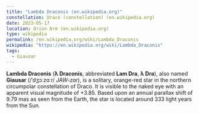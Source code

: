 ```yaml
---
title: "Lambda Draconis (en.wikipedia.org)"
constellation: Draco (constellation) (en.wikipedia.org)
date: 2023-05-17
location: Orion Arm (en.wikipedia.org)
type: wikipedia
permalink: /en.wikipedia.org/wiki/Lambda_Draconis
wikipedia: "https://en.wikipedia.org/wiki/Lambda_Draconis"
tags:
  - Giausar
---
```

**Lambda Draconis** (**λ Draconis**, abbreviated **Lam Dra**, **λ Dra**), also named **Giausar** (/ˈdʒɔːzɑːr/ *JAW-zar*), is a solitary, orange-red star in the northern circumpolar constellation of Draco. It is visible to the naked eye with an apparent visual magnitude of +3.85. Based upon an annual parallax shift of 9.79 mas as seen from the Earth, the star is located around 333 light years from the Sun.